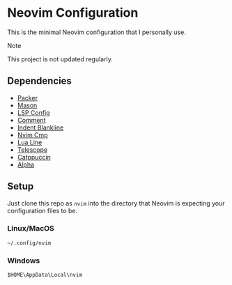 # Neovim Configuration

This is the minimal Neovim configuration that I personally use.

>[!NOTE]
> This project is not updated regularly.

## Dependencies

- [Packer](https://github.com/wbthomason/packer.nvim)
- [Mason](https://github.com/williamboman/mason.nvim)
- [LSP Config](https://github.com/neovim/nvim-lspconfig)
- [Comment](https://github.com/numToStr/Comment.nvim)
- [Indent Blankline](https://github.com/lukas-reineke/indent-blankline.nvim)
- [Nvim Cmp](https://github.com/hrsh7th/nvim-cmp)
- [Lua Line](https://github.com/nvim-lualine/lualine.nvim)
- [Telescope](https://github.com/nvim-telescope/telescope.nvim)
- [Catppuccin](https://github.com/catppuccin/nvim)
- [Alpha](https://github.com/goolord/alpha-nvim)

## Setup

Just clone this repo as `nvim` into the directory that Neovim is expecting your 
configuration files to be. 

### Linux/MacOS
`~/.config/nvim`

### Windows
`$HOME\AppData\Local\nvim`
